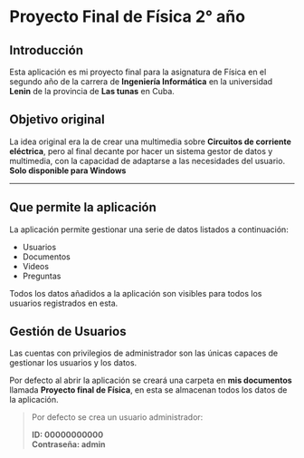 # Proyecto Final de Física 2° año

## Introducción

Esta aplicación es mi proyecto final para la asignatura de Física en el segundo año de la carrera de **Ingeniería Informática** en la universidad **Lenin** de la provincia de **Las tunas** en Cuba.

## Objetivo original

La idea original era la de crear una multimedia sobre **Circuitos de corriente eléctrica**, pero al final decante por hacer un sistema gestor de datos y multimedia, con la capacidad de adaptarse a las necesidades del usuario. **Solo disponible para Windows**

---

## Que permite la aplicación

La aplicación permite gestionar una serie de datos listados a continuación:

-   Usuarios
-   Documentos
-   Videos
-   Preguntas

Todos los datos añadidos a la aplicación son visibles para todos los usuarios registrados en esta.

## Gestión de Usuarios

Las cuentas con privilegios de administrador son las únicas capaces de gestionar los usuarios y los datos.

Por defecto al abrir la aplicación se creará una carpeta en **mis documentos** llamada **Proyecto final de Física**, en esta se almacenan todos los datos de la aplicación.

> Por defecto se crea un usuario administrador:
>
> **ID: 00000000000**  
> **Contraseña: admin**
